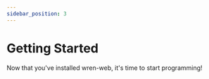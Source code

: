 ```yaml
---
sidebar_position: 3
---
```

# Getting Started
Now that you've installed wren-web, it's time to start programming!
